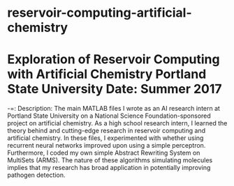# reservoir-computing-artificial-chemistry
Exploration of Reservoir Computing with Artificial Chemistry
Portland State University
Date: Summer 2017
==========================================================
-=: Description:
  The main MATLAB files I wrote as an AI research intern at Portland State University on a National Science Foundation-sponsored project on artificial chemistry. As a high school research intern, I learned the theory behind and cutting-edge research in reservoir computing and artificial chemistry. In these files, I experimented with whether using recurrent neural networks improved upon using a simple perceptron. Furthermore, I coded my own simple Abstract Rewriting System on MultiSets (ARMS). The nature of these algorithms simulating molecules implies that my research has broad application in potentially improving pathogen detection.
